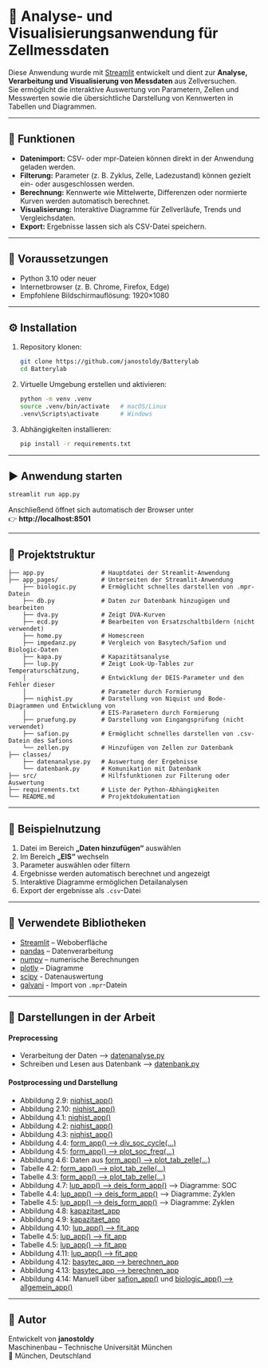 # 🔋 Analyse- und Visualisierungsanwendung für Zellmessdaten

Diese Anwendung wurde mit [Streamlit](https://streamlit.io) entwickelt und dient zur **Analyse, Verarbeitung und Visualisierung von Messdaten** aus Zellversuchen.  
Sie ermöglicht die interaktive Auswertung von Parametern, Zellen und Messwerten sowie die übersichtliche Darstellung von Kennwerten in Tabellen und Diagrammen.

---

## 🚀 Funktionen

- **Datenimport:** CSV- oder mpr-Dateien können direkt in der Anwendung geladen werden.  
- **Filterung:** Parameter (z. B. Zyklus, Zelle, Ladezustand) können gezielt ein- oder ausgeschlossen werden.  
- **Berechnung:** Kennwerte wie Mittelwerte, Differenzen oder normierte Kurven werden automatisch berechnet.  
- **Visualisierung:** Interaktive Diagramme für Zellverläufe, Trends und Vergleichsdaten.  
- **Export:** Ergebnisse lassen sich als CSV-Datei speichern.  

---

## 🧩 Voraussetzungen

- Python 3.10 oder neuer  
- Internetbrowser (z. B. Chrome, Firefox, Edge)  
- Empfohlene Bildschirmauflösung: 1920×1080  

---

## ⚙️ Installation

1. Repository klonen:
   ```bash
   git clone https://github.com/janostoldy/Batterylab
   cd Batterylab
   ```

2. Virtuelle Umgebung erstellen und aktivieren:
   ```bash
   python -m venv .venv
   source .venv/bin/activate   # macOS/Linux
   .venv\Scripts\activate      # Windows
   ```

3. Abhängigkeiten installieren:
   ```bash
   pip install -r requirements.txt
   ```

---

## ▶️ Anwendung starten

```bash
streamlit run app.py
```

Anschließend öffnet sich automatisch der Browser unter  
👉 **http://localhost:8501**

---

## 📂 Projektstruktur

```
├── app.py                # Hauptdatei der Streamlit-Anwendung
├── app_pages/            # Unterseiten der Streamlit-Anwendung
    ├── biologic.py       # Ermöglicht schnelles darstellen von .mpr-Datein
    ├── db.py             # Daten zur Datenbank hinzugügen und bearbeiten
    ├── dva.py            # Zeigt DVA-Kurven
    ├── ecd.py            # Bearbeiten von Ersatzschaltbildern (nicht verwendet) 
    ├── home.py           # Homescreen
    ├── impedanz.py       # Vergleich von Basytech/Safion und Biologic-Daten
    ├── kapa.py           # Kapazitätsanalyse
    ├── lup.py            # Zeigt Look-Up-Tables zur Temperaturschätzung, 
    │                     # Entwicklung der DEIS-Parameter und den Fehler dieser
    │                     # Parameter durch Formierung
    ├── niqhist.py        # Darstellung von Niquist und Bode-Diagrammen und Entwicklung von
    │                     # EIS-Parametern durch Formierung
    ├── pruefung.py       # Darstellung von Eingangsprüfung (nicht verwendet) 
    ├── safion.py         # Ermöglicht schnelles darstellen von .csv-Datein des Safions
    └── zellen.py         # Hinzufügen von Zellen zur Datenbank
├── classes/              
    ├── datenanalyse.py   # Auswertung der Ergebnisse
    └── datenbank.py      # Komunikation mit Datenbank
├── src/                  # Hilfsfunktionen zur Filterung oder Auswertung
├── requirements.txt      # Liste der Python-Abhängigkeiten
└── README.md             # Projektdokumentation
```

---

## 🧠 Beispielnutzung

1. Datei im Bereich **„Daten hinzufügen“** auswählen
2. Im Bereich **„EIS“** wechseln 
3. Parameter auswählen oder filtern 
4. Ergebnisse werden automatisch berechnet und angezeigt
5. Interaktive Diagramme ermöglichen Detailanalysen
6. Export der ergebnisse als ```.csv```-Datei

---

## 🧪 Verwendete Bibliotheken

- [Streamlit](https://streamlit.io/) – Weboberfläche  
- [pandas](https://pandas.pydata.org/) – Datenverarbeitung  
- [numpy](https://numpy.org/) – numerische Berechnungen  
- [plotly](https://plotly.com/python/) – Diagramme  
- [scipy](https://scipy.org) - Datenauswertung
- [galvani](https://github.com/echemdata/galvani) - Import von ```.mpr```-Datein

---

## 🧾 Darstellungen in der Arbeit

#### Preprocessing
- Verarbeitung der Daten --> [datenanalyse.py](classes/datenanalyse.py)
- Schreiben und Lesen aus Datenbank --> [datenbank.py](classes/datenbank.py)
#### Postprocessing und Darstellung
- Abbildung 2.9: [niqhist_app()](app_pages/niquist.py)
- Abbildung 2.10: [niqhist_app()](app_pages/niquist.py)
- Abbildung 4.1: [niqhist_app()](app_pages/niquist.py)
- Abbildung 4.2: [niqhist_app()](app_pages/niquist.py)
- Abbildung 4.3: [niqhist_app()](app_pages/niquist.py)
- Abbildung 4.4: [form_app() --> div_soc_cycle(...)](app_pages/niquist.py)
- Abbildung 4.5: [form_app() --> plot_soc_freq(...)](app_pages/niquist.py)
- Abbildung 4.6: Daten aus [form_app() --> plot_tab_zelle(...)](app_pages/niquist.py)
- Tabelle 4.2:  [form_app() --> plot_tab_zelle(...)](app_pages/niquist.py)
- Tabelle 4.3:  [form_app() --> plot_tab_zelle(...)](app_pages/niquist.py)
- Abbildung 4.7: [lup_app() --> deis_form_app()](app_pages/lup.py) --> Diagramme: SOC
- Tabelle 4.4: [lup_app() --> deis_form_app()](app_pages/lup.py) --> Diagramme: Zyklen
- Tabelle 4.5: [lup_app() --> deis_form_app()](app_pages/lup.py) --> Diagramme: Zyklen
- Abbildung 4.8: [kapazitaet_app](app_pages/kapa.py)
- Abbildung 4.9: [kapazitaet_app](app_pages/kapa.py)
- Abbildung 4.10: [lup_app() --> fit_app](app_pages/lup.py)
- Tabelle 4.5: [lup_app() --> fit_app](app_pages/lup.py)
- Tabelle 4.5: [lup_app() --> fit_app](app_pages/lup.py)
- Abbildung 4.11: [lup_app() --> fit_app](app_pages/lup.py)
- Abbildung 4.12: [basytec_app --> berechnen_app](app_pages/impedanz.py)
- Abbildung 4.13: [basytec_app --> berechnen_app](app_pages/impedanz.py)
- Abbildung 4.14: Manuell über [safion_app()](app_pages/safion.py) und [biologic_app() --> allgemein_app()](app_pages/biologic.py)


---

## 👤 Autor

Entwickelt von **janostoldy**  
Maschinenbau – Technische Universität München  
📍 München, Deutschland
